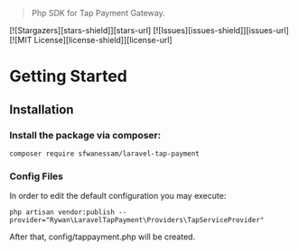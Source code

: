 > Php SDK for Tap Payment Gateway.

[![Stargazers][stars-shield]][stars-url]
[![Issues][issues-shield]][issues-url]
[![MIT License][license-shield]][license-url]


# Getting Started

## Installation
### Install the package via composer:
```
composer require sfwanessam/laravel-tap-payment
```


### Config Files
In order to edit the default configuration you may execute:
```
php artisan vendor:publish --provider="Rywan\LaravelTapPayment\Providers\TapServiceProvider"
```
After that, config/tappayment.php will be created.
